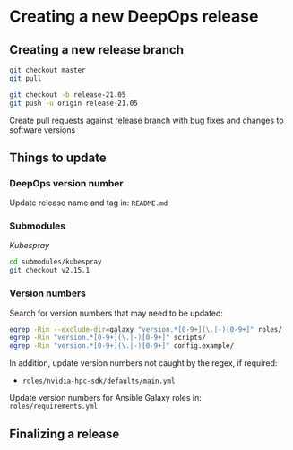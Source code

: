 Creating a new DeepOps release
===

## Creating a new release branch

```sh
git checkout master
git pull

git checkout -b release-21.05
git push -u origin release-21.05
```

Create pull requests against release branch with bug fixes and changes to software versions

## Things to update

### DeepOps version number

Update release name and tag in: `README.md`

### Submodules

*Kubespray*

```sh
cd submodules/kubespray
git checkout v2.15.1
```

### Version numbers

Search for version numbers that may need to be updated:

```sh
egrep -Rin --exclude-dir=galaxy "version.*[0-9+](\.|-)[0-9+]" roles/
egrep -Rin "version.*[0-9+](\.|-)[0-9+]" scripts/
egrep -Rin "version.*[0-9+](\.|-)[0-9+]" config.example/
```

In addition, update version numbers not caught by the regex, if required:

  * `roles/nvidia-hpc-sdk/defaults/main.yml`

Update version numbers for Ansible Galaxy roles in: `roles/requirements.yml`

## Finalizing a release
